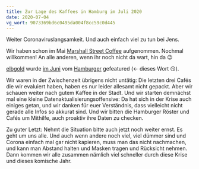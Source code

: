 ```yaml
---
title: Zur Lage des Kaffees in Hamburg im Juli 2020
date: 2020-07-04
vg_wort: 9073369bd6c0495da004f8cc59c0d445
---
```


Weiter Coronaviruslangsamkeit. Und auch einfach viel zu tun bei Jens.

Wir haben schon im Mai [Marshall Street Coffee](/cafes/marshall-street-coffee/) aufgenommen. Nochmal willkommen! An alle anderen, wenn ihr noch nicht da wart, hin da 😉

[elbgold](/cafes/elbgold/) wurde [im Juni](https://www.facebook.com/elbgold/posts/10156851270401090) vom [Hamburger](https://www.derhamburger.info/) gefeatured (← dieses Wort 😏).

Wir waren in der Zwischenzeit übrigens nicht untätig: Die letzten drei Cafés die wir evaluiert haben, haben es nur leider allesamt nicht gepackt. Aber wir schauen weiter nach gutem Kaffee in der Stadt. Und wir starten demnächst mal eine kleine Daten&shy;aktualisierungs&shy;offensive: Da hat sich in der Krise auch einiges getan, und wir danken für euer Verständnis, dass vielleicht nicht gerade alle Infos so akkurat sind. Und wir bitten die Hamburger Röster und Cafés um Mithilfe, auch proaktiv ihre Daten zu checken.

Zu guter Letzt: Nehmt die Situation bitte auch jetzt noch weiter ernst. Es geht um uns alle. Und auch wenn andere noch viel, viel dümmer sind und Corona einfach mal gar nicht kapieren, muss man das nicht nachmachen, und kann man Abstand halten und Masken tragen und Rücksicht nehmen. Dann kommen wir alle zusammen nämlich viel schneller durch diese Krise und dieses komische Jahr.